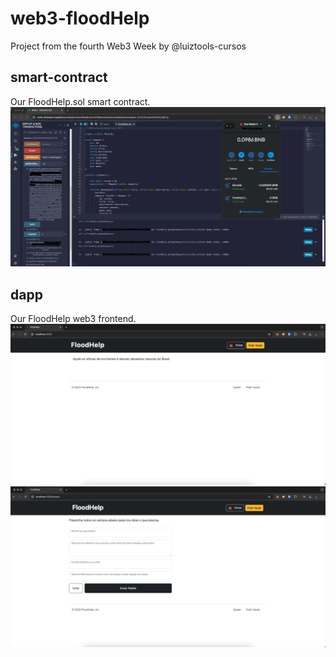 # web3-floodHelp
Project from the fourth Web3 Week by @luiztools-cursos

## smart-contract
Our FloodHelp.sol smart contract.
![Solidity](screenshots/Solidity_backend.png)

## dapp
Our FloodHelp web3 frontend.
![Main Page](screenshots/MainPage.png)
![Create Page](screenshots/CreatePage.png)
